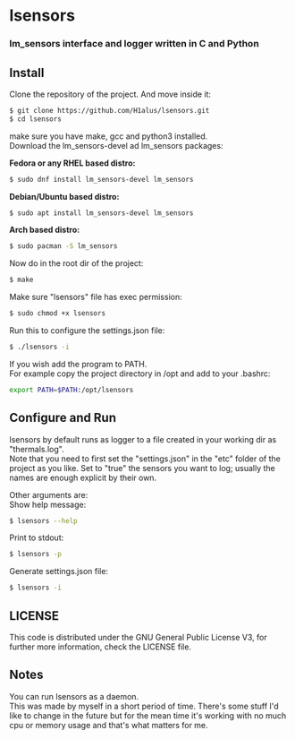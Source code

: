 # lsensors
### lm_sensors interface and logger written in C and Python

## Install
Clone the repository of the project. And move inside it:
```bash
$ git clone https://github.com/H1alus/lsensors.git
$ cd lsensors
``` 
make sure you have make, gcc and python3 installed.  
Download the lm_sensors-devel ad lm_sensors packages: 

<b>Fedora or any RHEL based distro:</b>  
```bash
$ sudo dnf install lm_sensors-devel lm_sensors
```

<b>Debian/Ubuntu based distro:</b>
```bash
$ sudo apt install lm_sensors-devel lm_sensors
```  

<b> Arch based distro:</b>  
```bash
$ sudo pacman -S lm_sensors
```  

Now do in the root dir of the project:
```bash
$ make
```

Make sure "lsensors" file has exec permission:
```bash
$ sudo chmod +x lsensors
```
Run this to configure the settings.json file: 
```bash
$ ./lsensors -i
```
If you wish add the program to PATH.  
For example copy the project directory in /opt and add to your .bashrc:
```bash
export PATH=$PATH:/opt/lsensors
```

## Configure and Run
lsensors by default runs as logger to a file
created in your working dir as "thermals.log".  
Note that you need to first set the "settings.json" in the "etc" folder of the project as you like. Set to "true" the sensors you want to log; usually the names are enough explicit  by their own.

Other arguments are:  
Show help message:
```bash
$ lsensors --help
```
Print to stdout:
```bash
$ lsensors -p
```
Generate settings.json file:
```bash
$ lsensors -i
```
## LICENSE
This code is distributed under the GNU General Public License V3, for further more information, check the LICENSE file.

## Notes
You can run lsensors as a daemon.  
This was made by myself in a short period of time. There's some stuff I'd like to change in the future but for the mean time it's working with no much cpu or memory usage and that's what matters for me.
